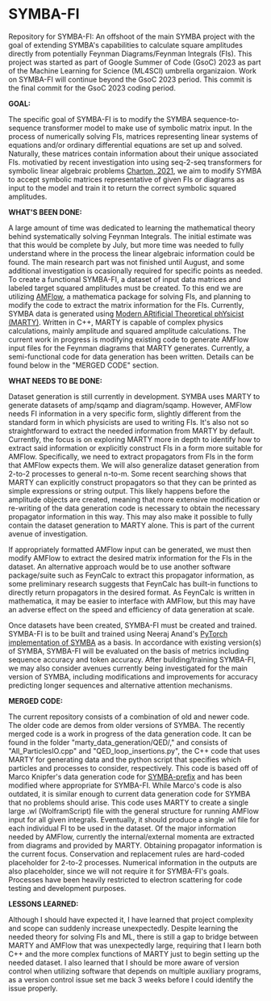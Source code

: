 # SYMBA-FI

Repository for SYMBA-FI: An offshoot of the main SYMBA project with the goal of extending SYMBA's capabilities to calculate square amplitudes directly from potentially Feynman Diagrams/Feynman Integrals (FIs). This project was started as part of Google Summer of Code (GsoC) 2023 as part of the Machine Learning for Science (ML4SCI) umbrella organizaion. Work on SYMBA-FI will continue beyond the GsoC 2023 period.
This commit is the final commit for the GsoC 2023 coding period.

**GOAL:**

The specific goal of SYMBA-FI is to modify the SYMBA sequence-to-sequence transformer model to make use of symbolic matrix input.
In the process of numerically solving FIs, matrices representing linear systems of equations and/or ordinary differential equations are set up and solved. Naturally, these matrices contain information about their unique associated FIs. motivatied by recent investigation into using seq-2-seq transformers for symbolic linear algebraic problems [Charton, 2021](https://arxiv.org/abs/2112.01898), we aim to modify SYMBA to accept symbolic matrices representative of given FIs or diagrams as input to the model and train it to return the correct symbolic squared amplitudes.

**WHAT'S BEEN DONE:**

A large amount of time was dedicated to learning the mathematical theory behind systematically solving Feynman Integrals. The initial estimate was that this would be complete by July, but more time was needed to fully understand where in the process the linear algebraic information could be found. The main research part was not finished until August, and some additional investigation is ocasionally required for specific points as needed.
To create a functional SYMBA-FI, a dataset of input data matrices and labeled target squared amplitudes must be created. To this end we are utilizing [AMFlow](https://gitlab.com/multiloop-pku/amflow), a mathematica package for solving FIs, and planning to modify the code to extract the matrix information for the FIs.
Currently, SYMBA data is generated using [Modern ARtificial Theoretical phYsicist (MARTY)](https://github.com/docbrown1955/marty-public). Written in C++, MARTY is capable of complex physics calculations, mainly amplitude and squared amplitude calculations. The current work in progress is modifying existing code to generate AMFlow input files for the Feynman diagrams that MARTY generates. Currently, a semi-functional code for data generation has been written. Details can be found below in the "MERGED CODE" section. 

**WHAT NEEDS TO BE DONE:**

Dataset generation is still currently in development. SYMBA uses MARTY to generate datasets of amp/sqamp and diagram/sqamp. However, AMFlow needs FI information in a very specific form, slightly different from the standard form in which physicists are used to writing FIs. It's also not so straightforward to extract the needed information from MARTY by default. Currently, the focus is on exploring MARTY more in depth to identify how to extract said information or explicitly construct FIs in a form more suitable for AMFlow. Specifically, we need to extract propagators from FIs in the form that AMFlow expects them. We will also generalize dataset generation from 2-to-2 processes to general n-to-m.
Some recent searching shows that MARTY can explicitly construct propagators so that they can be printed as simple expressions or string output. This likely happens before the amplitude objects are created, meaning that more extensive modification or re-writing of the data generation code is necessary to obtain the necessary propagator information in this way. This may also make it possible to fully contain the dataset generation to MARTY alone. This is part of the current avenue of investigation.

If appropriately formatted AMFlow input can be generated, we must then modify AMFlow to extract the desired matrix information for the FIs in the dataset.
An alternative approach would be to use another software package/suite such as FeynCalc to extract this propagator information, as some preliminary research suggests that FeynCalc has built-in functions to directly return propagators in the desired format. As FeynCalc is written in mathematica, it may be easier to interface with AMFlow, but this may have an adverse effect on the speed and efficiency of data generation at scale.

Once datasets have been created, SYMBA-FI must be created and trained. SYMBA-FI is to be built and trained using Neeraj Anand's [PyTorch implementation of SYMBA](https://github.com/ML4SCI/SYMBA_Pytorch) as a basis. In accordance with existing version(s) of SYMBA, SYMBA-FI will be evaluated on the basis of metrics including sequence accuracy and token accuracy. 
After building/training SYMBA-FI, we may also consider avenues currently being investigated for the main version of SYMBA, including modifications and improvements for accuracy predicting longer sequences and alternative attention mechanisms.

**MERGED CODE:**

The current repository consists of a combination of old and newer code. The older code are demos from older versions of SYMBA.
The recently merged code is a work in progress of the data generation code. It can be found in the folder "marty_data_generation/QED/," and consists of "All_ParticlesIO.cpp" and "QED_loop_insertions.py", the C++ code that uses MARTY for generating data and the python script that specifies which particles and processes to consider, respectively. This code is based off of Marco Knipfer's data generation code for [SYMBA-prefix](https://github.com/ML4SCI/SYMBA/tree/main) and has been modified where appropriate for SYMBA-FI. While Marco's code is also outdated, it is similar enough to current data generation code for SYMBA that no problems should arise.
This code uses MARTY to create a single large .wl (WolframScript) file with the general structure for running AMFlow input for all given integrals. Eventually, it should produce a single .wl file for each individual FI to be used in the dataset. Of the major information needed by AMFlow, currently the internal/external momenta are extracted from diagrams and provided by MARTY. Obtaining propagator information is the current focus. Conservation and replacement rules are hard-coded placeholder for 2-to-2 processes. Numerical information in the outputs are also placeholder, since we will not require it for SYMBA-FI's goals. Processes have been heavily restricted to electron scattering for code testing and development purposes. 

**LESSONS LEARNED:**

Although I should have expected it, I have learned that project complexity and scope can suddenly increase unexpectedly. Despite learning the needed theory for solving FIs and ML, there is still a gap to bridge between MARTY and AMFlow that was unexpectedly large, requiring that I learn both C++ and the more complex functions of MARTY just to begin setting up the needed dataset. I also learned that I should be more aware of version control when utilizing software that depends on multiple auxiliary programs, as a version control issue set me back 3 weeks before I could identify the issue properly.
